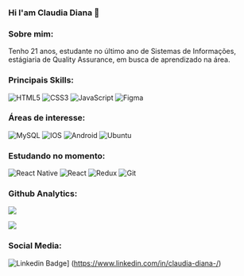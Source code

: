### Hi I'am Claudia Diana 🌱

### Sobre mim:

<p>
  Tenho 21 anos, estudante no último ano de Sistemas de Informações, estágiaria de Quality Assurance, em busca de aprendizado na área.
<p>
  
 ### Principais Skills:
 
 <p>
    <img alt="HTML5" src="https://img.shields.io/badge/html5%20-%23E34F26.svg?&style=for-the-badge&logo=html5&logoColor=white"/>
    <img alt="CSS3" src="https://img.shields.io/badge/css3%20-%231572B6.svg?&style=for-the-badge&logo=css3&logoColor=white"/>
    <img alt="JavaScript" src="https://img.shields.io/badge/javascript%20-%23323330.svg?&style=for-the-badge&logo=javascript&logoColor=%23F7DF1E"/>
    <img alt="Figma" src="https://img.shields.io/badge/figma%20-%23F24E1E.svg?&style=for-the-badge&logo=figma&logoColor=white"/>
  
 <p>
  
  ### Áreas de interesse:
  
  <p>
    <img alt="MySQL" src="https://img.shields.io/badge/mysql-%2300f.svg?&style=for-the-badge&logo=mysql&logoColor=white"/>
    <img alt="IOS" src="https://img.shields.io/badge/iOS-000000?style=for-the-badge&logo=ios&logoColor=white">
    <img alt="Android" src="https://img.shields.io/badge/Android-3DDC84?style=for-the-badge&logo=android&logoColor=white" />
    <img alt="Ubuntu" src="https://img.shields.io/badge/Ubuntu-E95420?style=for-the-badge&logo=ubuntu&logoColor=white" />
  
  <p>
  
  ### Estudando no momento:
  
  <p>
    <img alt="React Native" src="https://img.shields.io/badge/react_native%20-%2320232a.svg?&style=for-the-badge&logo=react&logoColor=%2361DAFB"/>
    <img alt="React" src="https://img.shields.io/badge/react%20-%2320232a.svg?&style=for-the-badge&logo=react&logoColor=%2361DAFB"/>
    <img alt="Redux" src="https://img.shields.io/badge/redux%20-%23593d88.svg?&style=for-the-badge&logo=redux&logoColor=white"/>
    <img alt="Git" src="https://img.shields.io/badge/git%20-%23F05033.svg?&style=for-the-badge&logo=git&logoColor=white"/>
  <p>	
  
  ### Github Analytics:
  
<p align ="left">
  <img src="https://github-readme-stats.vercel.app/api?username=ClaudiaDiana&show_icons=true&theme=dracula"/>
<p>
<p>
  <img src="https://github-readme-stats.vercel.app/api/top-langs/?username=ClaudiaDiana&layout=compact)](https://github.com/ClaudiaDiana/github-readme-stats"/>
<p>
  
  ### Social Media:
  
![Linkedin Badge](https://img.shields.io/badge/-LinkedIn-blue?style=flat-square&logo=Linkedin&logoColor=white&link=link_do_seu_perfil_no_linkedin)] (https://www.linkedin.com/in/claudia-diana-/)

